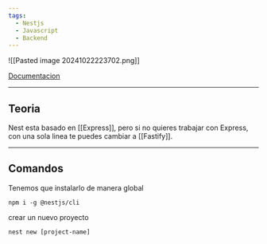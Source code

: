```yaml
---
tags:
  - Nestjs
  - Javascript
  - Backend
---
```

![[Pasted image 20241022223702.png]]

[Documentacion](https://docs.nestjs.com/)



--- 
## Teoria
Nest esta basado en [[Express]], pero si no quieres trabajar con Express, con una sola linea te puedes cambiar a [[Fastify]].



---
## Comandos

Tenemos que instalarlo de manera global 
```shell
npm i -g @nestjs/cli
```

crear un nuevo proyecto
```shell
nest new [project-name]
```

